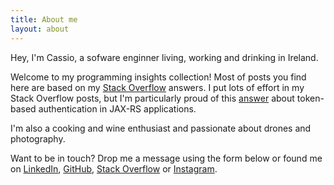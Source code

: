 ```yaml
---
title: About me
layout: about
---
```


Hey, I'm Cassio, a sofware enginner living, working and drinking in Ireland.

Welcome to my programming insights collection! Most of posts you find here are based on my [Stack Overflow][stack-overflow] answers. I put lots of effort in my Stack Overflow posts, but I'm particularly proud of this [answer][best-answer] about token-based authentication in JAX-RS applications.

I'm also a cooking and wine enthusiast and passionate about drones and photography.

Want to be in touch? Drop me a message using the form below or found me on [LinkedIn][linkedin], [GitHub][github], [Stack Overflow][stack-overflow] or [Instagram][instagram].

  [linkedin]: https://www.linkedin.com/in/cassiomolin/en
  [github]: https://github.com/cassiomolin
  [stack-overflow]: https://stackoverflow.com/u/1426227
  [instagram]: https://instagram.com/cassiomolin
  [best-answer]: https://stackoverflow.com/a/26778123/1426227